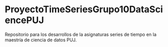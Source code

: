 # ProyectoTimeSeriesGrupo10DataSciencePUJ
Repositorio para los desarrollos de la asignaturas series de tiempo en  la maestría de ciencia de datos PUJ.

